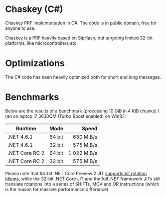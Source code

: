 # Chaskey (C#)
Chaskey PRF implementation in C#. The code is in public domain, free for anyone to use.

[Chaskey](http://mouha.be/chaskey/) is a PRF heavily based on [SipHash](https://131002.net/siphash/), but targeting limited 32-bit platforms, like microcontrollers etc. 

# Optimizations #
The C# code has been heavily optimized both for short and long messages.

# Benchmarks #
Below are the results of a benchmark (processing 10 GiB in 4 KiB chunks) I ran on laptop i7 3630QM (Turbo Boost enabled) on Win8.1:

| Runtime         |  Mode  |       Speed |
| --------------- |:------:| -----------:|
| .NET 4.6.1      | 64 bit |   630 MiB/s |
| .NET 4.6.1      | 32 bit |   575 MiB/s |
| .NET Core RC 2  | 64 bit | 1 022 MiB/s |
| .NET Core RC 2  | 32 bit |   575 MiB/s |

Please note that 64-bit .NET Core Preview 2 JIT [supports bit rotation idioms](https://github.com/dotnet/coreclr/issues/1619), while the 32-bit .NET Core JIT and the full .NET framework JITs still translate rotations into a series of SHIFTs, MOV and OR instructions (which is the reason for massive performance difference).